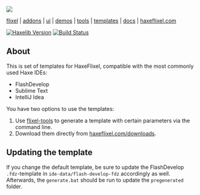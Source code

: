 ![](https://raw.github.com/HaxeFlixel/haxeflixel.com/master/src/files/images/flixel-logos/flixel-templates.png)

[flixel](https://github.com/HaxeFlixel/flixel) | [addons](https://github.com/HaxeFlixel/flixel-addons) | [ui](https://github.com/HaxeFlixel/flixel-ui) | [demos](https://github.com/HaxeFlixel/flixel-demos) | [tools](https://github.com/HaxeFlixel/flixel-tools) | [templates](https://github.com/HaxeFlixel/flixel-templates) | [docs](https://github.com/HaxeFlixel/flixel-docs) | [haxeflixel.com](https://github.com/HaxeFlixel/haxeflixel.com)

[![Haxelib Version](https://img.shields.io/github/tag/HaxeFlixel/flixel-templates.svg?style=flat-square&label=haxelib)](http://lib.haxe.org/p/flixel-templates)
[![Build Status](https://img.shields.io/travis/HaxeFlixel/flixel-templates.svg?style=flat-square)](https://travis-ci.org/HaxeFlixel/flixel-templates)

## About

This is set of templates for HaxeFlixel, compatible with the most commonly used Haxe IDEs:

* FlashDevelop
* Sublime Text
* IntelliJ Idea

You have two options to use the templates:

1. Use [flixel-tools](https://github.com/HaxeFlixel/flixel-tools) to generate a template with certain parameters via the command line.
2. Download them directly from [haxeflixel.com/downloads](http://haxeflixel.com/download/).

## Updating the template

If you change the default template, be sure to update the FlashDevelop `.fdz`-template in `ide-data/flash-develop-fdz` accordingly as well. Afterwards, the `generate.bat` should be run to update the `pregenerated` folder.
